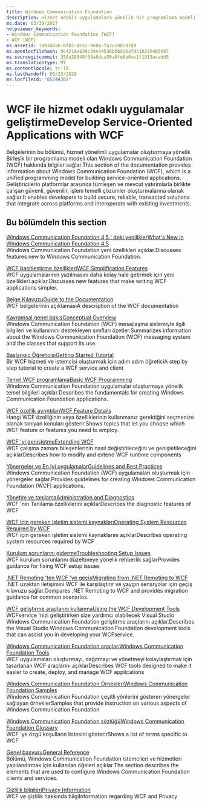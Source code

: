 ```yaml
---
title: Windows Communication Foundation
description: Hizmet odaklı uygulamalara yönelik bir programlama modeli olan WCF 'nin, güvenli, güvenilir, işlem temelli çözümler oluşturmanıza olanak sağladığını öğrenin.
ms.date: 03/30/2017
helpviewer_keywords:
- Windows Communication Foundation [WCF]
- WCF [WCF]
ms.assetid: 149348a6-bf82-4ccc-9604-fa7cc88c0749
ms.openlocfilehash: dc4218e830c34e44536bbb816af9c1b35b4b5b07
ms.sourcegitcommit: 358a28048f36a8dca39a9fe6e6ac1f1913acadd5
ms.translationtype: MT
ms.contentlocale: tr-TR
ms.lasthandoff: 06/23/2020
ms.locfileid: "85244302"
---
```

# <a name="develop-service-oriented-applications-with-wcf"></a><span data-ttu-id="699dc-103">WCF ile hizmet odaklı uygulamalar geliştirme</span><span class="sxs-lookup"><span data-stu-id="699dc-103">Develop Service-Oriented Applications with WCF</span></span>

<span data-ttu-id="699dc-104">Belgelerinin bu bölümü, hizmet yönelimli uygulamalar oluşturmaya yönelik Birleşik bir programlama modeli olan Windows Communication Foundation (WCF) hakkında bilgiler sağlar.</span><span class="sxs-lookup"><span data-stu-id="699dc-104">This section of the documentation provides information about Windows Communication Foundation (WCF), which is a unified programming model for building service-oriented applications.</span></span> <span data-ttu-id="699dc-105">Geliştiricilerin platformlar arasında tümleşen ve mevcut yatırımlarla birlikte çalışan güvenli, güvenilir, işlem temelli çözümler oluşturmalarına olanak sağlar.</span><span class="sxs-lookup"><span data-stu-id="699dc-105">It enables developers to build secure, reliable, transacted solutions that integrate across platforms and interoperate with existing investments.</span></span>

## <a name="in-this-section"></a><span data-ttu-id="699dc-106">Bu bölümde</span><span class="sxs-lookup"><span data-stu-id="699dc-106">In this section</span></span>

 <span data-ttu-id="699dc-107">[Windows Communication Foundation 4,5 ' deki yenilikler](whats-new.md)</span><span class="sxs-lookup"><span data-stu-id="699dc-107">[What's New in Windows Communication Foundation 4.5](whats-new.md)</span></span>\
 <span data-ttu-id="699dc-108">Windows Communication Foundation yeni özellikleri açıklar.</span><span class="sxs-lookup"><span data-stu-id="699dc-108">Discusses features new to Windows Communication Foundation.</span></span>

 <span data-ttu-id="699dc-109">[WCF basitleştirme özellikleri](wcf-simplification-features.md)</span><span class="sxs-lookup"><span data-stu-id="699dc-109">[WCF Simplification Features](wcf-simplification-features.md)</span></span>\
 <span data-ttu-id="699dc-110">WCF uygulamalarının yazılmasını daha kolay hale getirmek için yeni özellikleri açıklar.</span><span class="sxs-lookup"><span data-stu-id="699dc-110">Discusses new features that make writing WCF applications simpler.</span></span>

 <span data-ttu-id="699dc-111">[Belge Kılavuzu](guide-to-the-documentation.md)</span><span class="sxs-lookup"><span data-stu-id="699dc-111">[Guide to the Documentation](guide-to-the-documentation.md)</span></span>\
 <span data-ttu-id="699dc-112">WCF belgelerinin açıklaması</span><span class="sxs-lookup"><span data-stu-id="699dc-112">A description of the WCF documentation</span></span>

 <span data-ttu-id="699dc-113">[Kavramsal genel bakış](conceptual-overview.md)</span><span class="sxs-lookup"><span data-stu-id="699dc-113">[Conceptual Overview](conceptual-overview.md)</span></span>\
 <span data-ttu-id="699dc-114">Windows Communication Foundation (WCF) mesajlaşma sistemiyle ilgili bilgileri ve kullanımını destekleyen sınıfları özetler.</span><span class="sxs-lookup"><span data-stu-id="699dc-114">Summarizes information about the Windows Communication Foundation (WCF) messaging system and the classes that support its use.</span></span>

 <span data-ttu-id="699dc-115">[Başlangıç Öğreticisi](getting-started-tutorial.md)</span><span class="sxs-lookup"><span data-stu-id="699dc-115">[Getting Started Tutorial](getting-started-tutorial.md)</span></span>\
 <span data-ttu-id="699dc-116">Bir WCF hizmeti ve istemcisi oluşturmak için adım adım öğretici</span><span class="sxs-lookup"><span data-stu-id="699dc-116">A step by step tutorial to create a WCF service and client</span></span>

 <span data-ttu-id="699dc-117">[Temel WCF programlama](basic-wcf-programming.md)</span><span class="sxs-lookup"><span data-stu-id="699dc-117">[Basic WCF Programming](basic-wcf-programming.md)</span></span>\
 <span data-ttu-id="699dc-118">Windows Communication Foundation uygulamalar oluşturmaya yönelik temel bilgileri açıklar.</span><span class="sxs-lookup"><span data-stu-id="699dc-118">Describes the fundamentals for creating Windows Communication Foundation applications.</span></span>

 <span data-ttu-id="699dc-119">[WCF özellik ayrıntıları](./feature-details/index.md)</span><span class="sxs-lookup"><span data-stu-id="699dc-119">[WCF Feature Details](./feature-details/index.md)</span></span>\
 <span data-ttu-id="699dc-120">Hangi WCF özelliğinin veya özelliklerinin kullanmanız gerektiğini seçmenize olanak tanıyan konuları gösterir.</span><span class="sxs-lookup"><span data-stu-id="699dc-120">Shows topics that let you choose which WCF feature or features you need to employ.</span></span>

 <span data-ttu-id="699dc-121">[WCF 'yi genişletme](./extending/index.md)</span><span class="sxs-lookup"><span data-stu-id="699dc-121">[Extending WCF](./extending/index.md)</span></span>\
 <span data-ttu-id="699dc-122">WCF çalışma zamanı bileşenlerinin nasıl değiştirileceğini ve genişletileceğini açıklar</span><span class="sxs-lookup"><span data-stu-id="699dc-122">Describes how to modify and extend WCF runtime components</span></span>

 <span data-ttu-id="699dc-123">[Yönergeler ve En Iyi uygulamalar](guidelines-and-best-practices.md)</span><span class="sxs-lookup"><span data-stu-id="699dc-123">[Guidelines and Best Practices](guidelines-and-best-practices.md)</span></span>\
 <span data-ttu-id="699dc-124">Windows Communication Foundation (WCF) uygulamaları oluşturmak için yönergeler sağlar.</span><span class="sxs-lookup"><span data-stu-id="699dc-124">Provides guidelines for creating Windows Communication Foundation (WCF) applications.</span></span>

 <span data-ttu-id="699dc-125">[Yönetim ve tanılama](./diagnostics/index.md)</span><span class="sxs-lookup"><span data-stu-id="699dc-125">[Administration and Diagnostics](./diagnostics/index.md)</span></span>\
 <span data-ttu-id="699dc-126">WCF 'nin Tanılama özelliklerini açıklar</span><span class="sxs-lookup"><span data-stu-id="699dc-126">Describes the diagnostic features of WCF</span></span>

 <span data-ttu-id="699dc-127">[WCF için gereken işletim sistemi kaynakları](operating-system-resources-required-by-wcf.md)</span><span class="sxs-lookup"><span data-stu-id="699dc-127">[Operating System Resources Required by WCF](operating-system-resources-required-by-wcf.md)</span></span>\
 <span data-ttu-id="699dc-128">WCF için gereken işletim sistemi kaynaklarını açıklar</span><span class="sxs-lookup"><span data-stu-id="699dc-128">Describes operating system resources required by WCF</span></span>

 <span data-ttu-id="699dc-129">[Kurulum sorunlarını giderme](troubleshooting-setup-issues.md)</span><span class="sxs-lookup"><span data-stu-id="699dc-129">[Troubleshooting Setup Issues](troubleshooting-setup-issues.md)</span></span>\
 <span data-ttu-id="699dc-130">WCF kurulum sorunlarını düzeltmeye yönelik rehberlik sağlar</span><span class="sxs-lookup"><span data-stu-id="699dc-130">Provides guidance for fixing WCF setup issues</span></span>

 <span data-ttu-id="699dc-131">[.NET Remoting 'ten WCF 'ye geçiş](migrating-from-net-remoting-to-wcf.md)</span><span class="sxs-lookup"><span data-stu-id="699dc-131">[Migrating from .NET Remoting to WCF](migrating-from-net-remoting-to-wcf.md)</span></span>\
 <span data-ttu-id="699dc-132">.NET uzaktan iletişimini WCF ile karşılaştırır ve yaygın senaryolar için geçiş kılavuzu sağlar.</span><span class="sxs-lookup"><span data-stu-id="699dc-132">Compares .NET Remoting to WCF and provides migration guidance for common scenarios.</span></span>

 <span data-ttu-id="699dc-133">[WCF geliştirme araçlarını kullanma](using-the-wcf-development-tools.md)</span><span class="sxs-lookup"><span data-stu-id="699dc-133">[Using the WCF Development Tools](using-the-wcf-development-tools.md)</span></span>\
 <span data-ttu-id="699dc-134">WCFservice 'nizi geliştirirken size yardımcı olabilecek Visual Studio Windows Communication Foundation geliştirme araçlarını açıklar.</span><span class="sxs-lookup"><span data-stu-id="699dc-134">Describes the Visual Studio Windows Communication Foundation development tools that can assist you in developing your WCFservice.</span></span>

 <span data-ttu-id="699dc-135">[Windows Communication Foundation araçları](tools.md)</span><span class="sxs-lookup"><span data-stu-id="699dc-135">[Windows Communication Foundation Tools](tools.md)</span></span>\
 <span data-ttu-id="699dc-136">WCF uygulamaları oluşturmayı, dağıtmayı ve yönetmeyi kolaylaştırmak için tasarlanan WCF araçlarını açıklar</span><span class="sxs-lookup"><span data-stu-id="699dc-136">Describes WCF tools designed to make it easier to create, deploy, and manage WCF applications</span></span>

 <span data-ttu-id="699dc-137">[Windows Communication Foundation Örnekleri](./samples/index.md)</span><span class="sxs-lookup"><span data-stu-id="699dc-137">[Windows Communication Foundation Samples](./samples/index.md)</span></span>\
 <span data-ttu-id="699dc-138">Windows Communication Foundation çeşitli yönlerini gösteren yönergeler sağlayan örnekler</span><span class="sxs-lookup"><span data-stu-id="699dc-138">Samples that provide instruction on various aspects of Windows Communication Foundation</span></span>

 <span data-ttu-id="699dc-139">[Windows Communication Foundation sözlüğü](glossary.md)</span><span class="sxs-lookup"><span data-stu-id="699dc-139">[Windows Communication Foundation Glossary](glossary.md)</span></span>\
 <span data-ttu-id="699dc-140">WCF 'ye özgü koşulların listesini gösterir</span><span class="sxs-lookup"><span data-stu-id="699dc-140">Shows a list of terms specific to WCF</span></span>

 <span data-ttu-id="699dc-141">[Genel başvuru](general-reference.md)</span><span class="sxs-lookup"><span data-stu-id="699dc-141">[General Reference](general-reference.md)</span></span>\
 <span data-ttu-id="699dc-142">Bölümü, Windows Communication Foundation istemcileri ve hizmetleri yapılandırmak için kullanılan öğeleri açıklar.</span><span class="sxs-lookup"><span data-stu-id="699dc-142">The section describes the elements that are used to configure Windows Communication Foundation clients and services.</span></span>

 <span data-ttu-id="699dc-143">[Gizlilik bilgileri](privacy-information.md)</span><span class="sxs-lookup"><span data-stu-id="699dc-143">[Privacy Information](privacy-information.md)</span></span>\
 <span data-ttu-id="699dc-144">WCF ve gizlilik hakkında bilgi</span><span class="sxs-lookup"><span data-stu-id="699dc-144">Information regarding WCF and Privacy</span></span>
